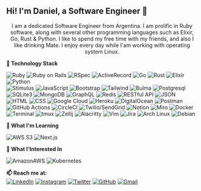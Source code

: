 ## Hi! I'm Daniel, a Software Engineer 👋

<p align="center">
I am a dedicated Software Engineer from Argentina.
I am prolific in Ruby software, along with several other programming languages such as Elixir, Go, Rust & Python.
I like to spend my free time with my friends, and also I like drinking Mate. I enjoy every day while I'am working with operating system Linux.
</p>


**🌱 Technology Stack**

  ![Ruby](https://img.shields.io/badge/Ruby-BA0C2F?style=for-the-badge&logo=ruby&logoColor=white)
  ![Ruby on Rails](https://img.shields.io/badge/Ruby_on_Rails-CC0000?style=for-the-badge&logo=ruby-on-rails&logoColor=white)
  ![RSpec](https://img.shields.io/badge/RSpec-FF4136?style=for-the-badge&logo=ruby&logoColor=white)
  ![ActiveRecord](https://img.shields.io/badge/ActiveRecord-CC0000?style=for-the-badge&logo=rubyonrails&logoColor=white)
  ![Go](https://img.shields.io/badge/Go-00ADD8?style=for-the-badge&logo=go&logoColor=white)
  ![Rust](https://img.shields.io/badge/Rust-b7410e?style=for-the-badge&logo=rust&logoColor=white)
  ![Elixir](https://img.shields.io/badge/Elixir-4B275F?style=for-the-badge&logo=elixir&logoColor=white)
  ![Python](https://img.shields.io/badge/Python-FFD43B?style=for-the-badge&logo=python&logoColor=blue)  
  ![Stimulus](https://img.shields.io/badge/Stimulus-00AEFF?style=for-the-badge&logo=stimulus&logoColor=white)
  ![JavaScript](https://img.shields.io/badge/JavaScript-F7DF1E?style=for-the-badge&logo=javascript&logoColor=black)
  ![Bootstrap](https://img.shields.io/badge/Bootstrap-563D7C?style=for-the-badge&logo=bootstrap&logoColor=white)
  ![Tailwind](https://img.shields.io/badge/Tailwind_CSS-38B2AC?style=for-the-badge&logo=tailwind-css&logoColor=white)
  ![Bulma](https://img.shields.io/badge/Bulma-00D1B2?style=for-the-badge&logo=bulma&logoColor=white)
  ![Postgresql](https://img.shields.io/badge/PostgreSQL-316192?style=for-the-badge&logo=postgresql&logoColor=white)
  ![SQLite3](https://img.shields.io/badge/SQLite3-003B57.svg?style=for-the-badge&logo=SQLite&logoColor=white)
  ![MongoDB](https://img.shields.io/badge/MongoDB-47A248?style=for-the-badge&logo=mongodb&logoColor=white)
  ![GraphQL](https://img.shields.io/badge/GraphQl-E10098?style=for-the-badge&logo=graphql&logoColor=white)
  ![Redis](https://img.shields.io/badge/Redis-DC382D?style=for-the-badge&logo=redis&logoColor=white)
  ![RESTful API](https://img.shields.io/badge/RESTful_API-555555?style=for-the-badge&logo=code&logoColor=white)
  ![JSON](https://img.shields.io/badge/json-FF69B4?style=for-the-badge&logo=json&logoColor=white)
  ![HTML](https://img.shields.io/badge/HTML5-7d3cff?style=for-the-badge&logo=html5&logoColor=white)
  ![CSS](https://img.shields.io/badge/CSS3-1572B6?style=for-the-badge&logo=css3&logoColor=white)
  ![Google Cloud](https://img.shields.io/badge/Google_Cloud-4285F4?style=for-the-badge&logo=google-cloud&logoColor=white)
  ![Heroku](https://img.shields.io/badge/Heroku-430098?style=for-the-badge&logo=heroku&logoColor=white)
  ![DigitalOcean](https://img.shields.io/badge/DigitalOcean-0080FF?style=for-the-badge&logo=digitalocean&logoColor=white)
  ![Postman](https://img.shields.io/badge/Postman-FF6C37?style=for-the-badge&logo=postman&logoColor=white)
  ![GitHub Actions](https://img.shields.io/badge/GitHub_Actions-2088FF?style=for-the-badge&logo=github-actions&logoColor=white)
  ![CircleCI](https://img.shields.io/badge/circleci-343434?style=for-the-badge&logo=circleci&logoColor=white)
  ![Twilio/SendGrid](https://img.shields.io/badge/Twilio/Send_Grid-F22F46?style=for-the-badge&logo=Twilio&logoColor=white) 
  ![Notion](https://img.shields.io/badge/Notion-000000?style=for-the-badge&logo=notion&logoColor=white)
  ![Miro](https://img.shields.io/badge/Miro-F7C922?style=for-the-badge&logo=Miro&logoColor=050036)
  ![Docker](https://img.shields.io/badge/Docker-2496ED.svg?style=for-the-badge&logo=Docker&logoColor=white)
  ![Terminal](https://img.shields.io/badge/Terminal-000000?style=for-the-badge&logo=linux&logoColor=white)
  ![tmux](https://img.shields.io/badge/tmux-1BB91F?style=for-the-badge&logo=tmux&logoColor=white)
  ![Zellij](https://img.shields.io/badge/Zellij-2D3B4D?style=for-the-badge&logo=zellij&logoColor=white)
  ![Alacritty](https://img.shields.io/badge/Alacritty-F46D01?style=for-the-badge&logo=alacritty&logoColor=white)
  ![Vim](https://img.shields.io/badge/Vim-019733?style=for-the-badge&logo=vim&logoColor=white)
  ![Jira](https://img.shields.io/badge/Jira-0052CC?style=for-the-badge&logo=jira&logoColor=white)
  ![Arch Linux](https://img.shields.io/badge/Arch_Linux-1793D1?style=for-the-badge&logo=arch-linux&logoColor=white)
  ![Debian](https://img.shields.io/badge/Debian-A81D33?style=for-the-badge&logo=debian&logoColor=white)
  <br />

**🌱 What I'm Learning**

  ![AWS S3](https://img.shields.io/badge/Amazon%20S3-FF9900.svg?style=for-the-badge&logo=Amazon-S3&logoColor=white)
  ![Next.js](https://img.shields.io/badge/Next.js-000000?style=for-the-badge&logo=next.js&logoColor=white)
  <br />

**🌱 What I'Interested In**

  ![AmazonAWS](https://img.shields.io/badge/AWS_Elastic_Beanstalk-569A31?style=for-the-badge&logo=amazonaws&logoColor=white)
  ![Kubernetes](https://img.shields.io/badge/Kubernetes-326CE5.svg?style=for-the-badge&logo=Kubernetes&logoColor=white)
<br />

**📫 Reach me at:**
<br />
[![LinkedIn](https://img.shields.io/badge/LinkedIn-0077B5?style=for-the-badge&logo=linkedin&logoColor=white)](https://www.linkedin.com/in/tinivella/)
[![Instagram](https://img.shields.io/badge/Instagram-E4405F?style=for-the-badge&logo=instagram&logoColor=white)](https://www.instagram.com/george.daniel.tinix/)
[![Twitter](https://img.shields.io/badge/Twitter-1DA1F2?style=for-the-badge&logo=twitter&logoColor=white)](https://twitter.com/tinix)
[![GitHub](https://img.shields.io/badge/GitHub-181717?style=for-the-badge&logo=github&logoColor=white)](https://github.com/tinix)
[![Gmail](https://img.shields.io/badge/Gmail-EA4335?style=for-the-badge&logo=gmail&logoColor=white)](mailto:dtinivella@gmail.com)
